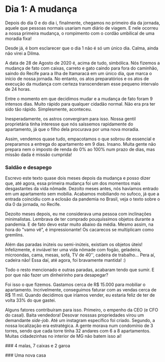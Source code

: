 # Dia 1: A mudança



Depois do dia 0 e do dia i, finalmente, chegamos no primeiro dia da jornada, aquele que pessoas normais usariam num diário de viagem. E nele ocorreu a nossa primeira mudança, o rompimento com o cordão umbilical de uma moradia fixa! 

Desde já, é bom esclarecer que o dia 1 não é só um único dia. Calma, ainda não virei a Dilma.

A data de 28 de Agosto de 2020 é, acima de tudo, simbólica. Nós fizemos a mudança de fato com caixas, carreto e gato caindo para fora do caminhão, saindo do Recife para a Ilha de Itamaracá em um único dia, que marca o início de nossa jornada. No entanto, os atos preparatórios e os atos de execução da mudança com certeza transcenderam esse pequeno intervalo de 24 horas. 

Entre o momento em que decidimos mudar e a mudança de fato foram 9 intensos dias. Muito rápido para qualquer cidadão normal. Não era pra ter sido tão rápido. Simplesmente, aconteceu.

Inesperadamente, os astros convergiram para isso. Nossa gentil proprietária tinha interesse que nós saíssemos rapidamente do apartamento, já que o filho dela procurava por uma nova moradia.

Assim, vendemos quase tudo, empacotamos o que sobrou de essencial e preparamos a entrega do apartamento em 9 dias. Insano.  Muita gente não prepara nem o imposto de renda do 0% ao 100% num prazo de dias, mas missão dada é missão cumprida!

### Saldão e desapego

Escrevo este texto quase dois meses depois da mudança e posso dizer que, até agora, essa primeira mudança foi um dos momentos mais desgastantes da vida nômade. Dezoito meses antes, nós havíamos entrado em um apartamento sem mobília. Acabamos mobiliando no sufoco, já que a entrada coincidiu com a eclosão da pandemia no Brasil, veja o texto sobre o dia 0 da jornada, no Recife.

Dezoito meses depois, eu me considerava uma pessoa com inclinações minimalistas. Lembrava de ter comprado pouquíssimos objetos durante a pandemia. E de fato devo estar muito abaixo da média. Mesmo assim, na hora do "vamo vê", é impressionante! Os cacarecos se multiplicam como gremlins.

Além das paradas inúteis ou semi-inúteis, existiam os objetos úteis! Infelizmente, é inviável ter uma vida nômade com fogão, geladeira, microondas, cama, mesas, sofá, TV de 40'', cadeira de trabalho... Pera aí, cadeira não! Essa daí, até agora, foi bravamente mantida! :)

Todo o resto mencionado e outras paradas, acabaram tendo que sumir. E por que não fazer um dinheirinho para desapegar?

Foi isso o que fizemos. Gastamos cerca de R$ 15.000 para mobiliar o apartamento. Incrivelmente, conseguimos faturar com as vendas cerca de R$ 11 mil. Quando decidimos que iríamos vender, eu estaria feliz de ter de volta 33% do que gastei.

Alguns fatores contribuíram para isso. Primeiro, o empenho da CEO (e CFO do casal). Baita vendedora! Desovar nosssas propriedades virou um demandante *side-job*. Até um instagram específico foi criado. Segundo, a nossa localização era estratégica. A gente morava num condomínio de 3 torres, sendo que cada torre tinha 32 andares com 6 a 8 apartamentos. Muitas cidadezinhas no interior de MG não batem isso aí!







\### 4 malas, 7 caixas e 2 garoa



\### Uma nova casa 

